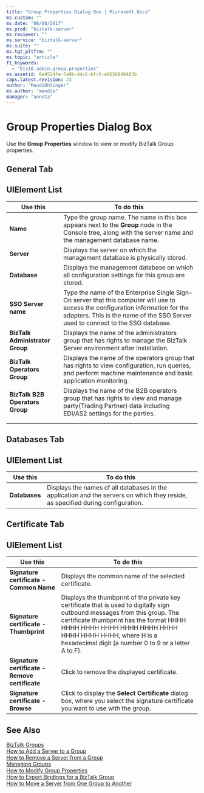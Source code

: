 ```yaml
---
title: "Group Properties Dialog Box | Microsoft Docs"
ms.custom: ""
ms.date: "06/08/2017"
ms.prod: "biztalk-server"
ms.reviewer: ""
ms.service: "biztalk-server"
ms.suite: ""
ms.tgt_pltfrm: ""
ms.topic: "article"
f1_keywords: 
  - "bts10.admin.group.properties"
ms.assetid: 0e9524fe-5a9b-44c6-bfc6-e0656848483b
caps.latest.revision: 23
author: "MandiOhlinger"
ms.author: "mandia"
manager: "anneta"
---
```

# Group Properties Dialog Box
Use the **Group Properties** window to view or modify BizTalk Group properties.  
  
## General Tab  
  
## UIElement List  
  
|Use this|To do this|  
|--------------|----------------|  
|**Name**|Type the group name. The name in this box appears next to the **Group** node in the Console tree, along with the server name and the management database name.|  
|**Server**|Displays the server on which the management database is physically stored.|  
|**Database**|Displays the management database on which all configuration settings for this group are stored.|  
|**SSO Server name**|Type the name of the Enterprise Single Sign-On server that this computer will use to access the configuration information for the adapters. This is the name of the SSO Server used to connect to the SSO database.|  
|**BizTalk Administrator Group**|Displays the name of the administrators group that has rights to manage the BizTalk Server environment after installation.|  
|**BizTalk Operators Group**|Displays the name of the operators group that has rights to view configuration, run queries, and perform machine maintenance and basic application monitoring.|  
|**BizTalk B2B Operators Group**|Displays the name of the B2B operators group that has rights to view and manage party(Trading Partner) data including EDI/AS2 settings for the parties.|  
|||  
|||  
  
## Databases Tab  
  
## UIElement List  
  
|Use this|To do this|  
|--------------|----------------|  
|**Databases**|Displays the names of all databases in the application and the servers on which they reside, as specified during configuration.|  
  
## Certificate Tab  
  
## UIElement List  
  
|Use this|To do this|  
|--------------|----------------|  
|**Signature certificate - Common Name**|Displays the common name of the selected certificate.|  
|**Signature certificate - Thumbprint**|Displays the thumbprint of the private key certificate that is used to digitally sign outbound messages from this group. The certificate thumbprint has the format HHHH HHHH HHHH HHHH HHHH HHHH HHHH HHHH HHHH HHHH, where H is a hexadecimal digit (a number 0 to 9 or a letter A to F).|  
|**Signature certificate - Remove certificate**|Click to remove the displayed certificate.|  
|**Signature certificate - Browse**|Click to display the **Select Certificate** dialog box, where you select the signature certificate you want to use with the group.|  
  
## See Also  
 [BizTalk Groups](../core/biztalk-groups.md)   
 [How to Add a Server to a Group](../core/how-to-add-a-server-to-a-group.md)   
 [How to Remove a Server from a Group](../core/how-to-remove-a-server-from-a-group.md)   
 [Managing Groups](../core/managing-groups.md)   
 [How to Modify Group Properties](../core/how-to-modify-group-properties.md)   
 [How to Export Bindings for a BizTalk Group](../core/how-to-export-bindings-for-a-biztalk-group.md)   
 [How to Move a Server from One Group to Another](../core/how-to-move-a-server-from-one-group-to-another.md)